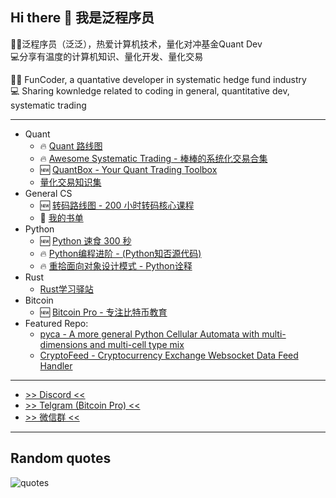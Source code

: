 ## Hi there 👋 我是泛程序员

👨‍💻泛程序员（泛泛），热爱计算机技术，量化对冲基金Quant Dev  
💻分享有温度的计算机知识、量化开发、量化交易

👨‍💻 FunCoder, a quantative developer in systematic hedge fund industry    
💻 Sharing kownledge related to coding in general, quantitative dev, systematic trading

---
- Quant
	- :fire: [Quant 路线图](https://wangzhe3224.github.io/quant-roadmap/)
	- :fire: [Awesome Systematic Trading - 棒棒的系统化交易合集](https://github.com/wangzhe3224/awesome-systematic-trading)
	- :new: [QuantBox - Your Quant Trading Toolbox](https://quant.funcoder.net/)
	- [量化交易知识集](https://github.com/wangzhe3224/systematic-trading-knowledge-collection)
- General CS
	- :new: [转码路线图 - 200 小时转码核心课程](https://github.com/wangzhe3224/zhuan-ma)
	- :construction: [我的书单](https://wangzhe3224.github.io/zhuan-ma/books/)
- Python
	- :new: [Python 速食 300 秒](https://github.com/wangzhe3224/python-recipes-300-second)
	- :fire: [Python编程进阶 - (Python知否源代码)](https://github.com/wangzhe3224/Python-zhifou)
	- :fire: [重拾面向对象设计模式 - Python诠释](https://github.com/wangzhe3224/Python-zhifou/tree/master/src/design_pattern)
- Rust
	- [Rust学习驿站](https://github.com/wangzhe3224/rust-learning)
- Bitcoin
	- :new: [Bitcoin Pro - 专注比特币教育](https://wangzhe3224.github.io/bitcoin-pro)
- Featured Repo:
	- [pyca - A more general Python Cellular Automata with multi-dimensions and multi-cell type mix](https://github.com/wangzhe3224/pyca)
	- [CryptoFeed - Cryptocurrency Exchange Websocket Data Feed Handler](https://github.com/bmoscon/cryptofeed)
---

- [>> Discord <<](https://discord.gg/8EWU9uFM5V)
- [>> Telgram (Bitcoin Pro) <<](https://t.me/bitcoinpro21)
- [>> 微信群 <<](https://funcoder.net/wechat/)

---

## Random quotes

<img alt="quotes" src="https://quotes-github-readme.vercel.app/api?type=horizontal&theme=default">
